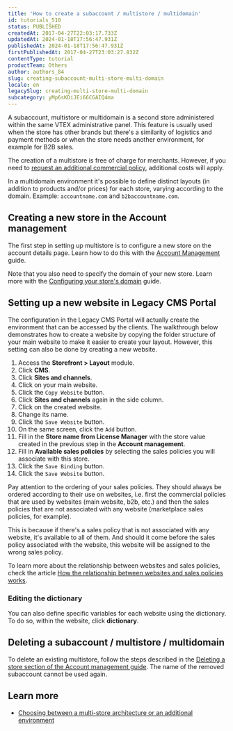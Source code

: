 ```yaml
---
title: 'How to create a subaccount / multistore / multidomain'
id: tutorials_510
status: PUBLISHED
createdAt: 2017-04-27T22:03:17.733Z
updatedAt: 2024-01-18T17:56:47.931Z
publishedAt: 2024-01-18T17:56:47.931Z
firstPublishedAt: 2017-04-27T23:03:27.832Z
contentType: tutorial
productTeam: Others
author: authors_84
slug: creating-subaccount-multi-store-multi-domain
locale: en
legacySlug: creating-multi-store-multi-domain
subcategory: yMp6sKDiJEi66CGAIQ4ma
---
```


A subaccount, multistore or multidomain is a second store administered within the same VTEX administrative panel. This feature is usually used when the store has other brands but there's a similarity of logistics and payment methods or when the store needs another environment, for example for B2B sales.

The creation of a multistore is free of charge for merchants. However, if you need to [request an additional commercial policy](https://help.vtex.com/en/tutorial/requesting-an-additional-trade-policy--61vuFOw4yGh6nwSmkLJL1X), additional costs will apply.

In a multidomain environment it's possible to define distinct layouts (in addition to products and/or prices) for each store, varying according to the domain. Example: `accountname.com` and `b2baccountname.com`.

## Creating a new store in the Account management

The first step in setting up multistore is to configure a new store on the account details page. Learn how to do this with the [Account Management](https://help.vtex.com/en/tutorial/account-details-page--2vhUVOKfCaswqLguT2F9xq) guide.

Note that you also need to specify the domain of your new store. Learn more with the [Configuring your store's domain](https://help.vtex.com/tutorial/configuring-domains-in-account-management--tutorials_2450) guide.

## Setting up a new website in Legacy CMS Portal

The configuration in the Legacy CMS Portal will actually create the environment that can be accessed by the clients. The walkthrough below demonstrates how to create a website by copying the folder structure of your main website to make it easier to create your layout. However, this setting can also be done by creating a new website.

1. Access the **Storefront > Layout** module.
2. Click **CMS**.
3. Click **Sites and channels**.
4. Click on your main website.
5. Click the `Copy Website` button.
6. Click **Sites and channels** again in the side column.
7. Click on the created website.
8. Change its name.
9. Click the `Save Website` button.
10. On the same screen, click the `Add` button.
11. Fill in the **Store name from License Manager** with the store value created in the previous step in the __Account management__.
12. Fill in **Available sales policies** by selecting the sales policies you will associate with this store.
13. Click the `Save Binding` button.
14. Click the `Save Website` button.

Pay attention to the ordering of your sales policies. They should always be ordered according to their use on websites, i.e. first the commercial policies that are used by websites (main website, b2b, etc.) and then the sales policies that are not associated with any website (marketplace sales policies, for example). 

This is because if there's a sales policy that is not associated with any website, it's available to all of them. And should it come before the sales policy associated with the website, this website will be assigned to the wrong sales policy.

To learn more about the relationship between websites and sales policies, check the article [How the relationship between websites and sales policies works](https://help.vtex.com/en/tutorial/how-the-relationship-between-websites-and-business-policies-works--1VuakBcyNOgg4AM4cUeeQg).

### Editing the dictionary

You can also define specific variables for each website using the dictionary. To do so, within the website, click **dictionary**.

## Deleting a subaccount / multistore / multidomain

To delete an existing multistore, follow the steps described in the [Deleting a store section of the Account management guide](https://help.vtex.com/en/tutorial/account-details-page--2vhUVOKfCaswqLguT2F9xq#deleting-a-store). The name of the removed subaccount cannot be used again.

## Learn more

- [Choosing between a multi-store architecture or an additional environment](https://help.vtex.com/en/tutorial/choosing-between-a-multi-store-architecture-or-an-additional-environment--4HRNpa1OCKZ5YzP8yiilBL)
